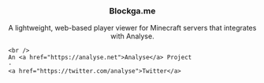 <p align="center">
<h3 align="center">Blockga.me</h3>
  <p align="center">
    A lightweight, web-based player viewer for Minecraft servers that integrates with Analyse.

    <br />
    An <a href="https://analyse.net">Analyse</a> Project
    ·
    <a href="https://twitter.com/analyse">Twitter</a>
  </p>
</p>

